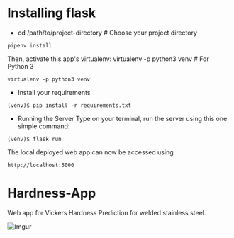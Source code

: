 
# Installing flask 
- cd /path/to/project-directory      # Choose your project directory
```
pipenv install
```
Then, activate this app's virtualenv: virtualenv -p python3 venv  # For Python 3
```
virtualenv -p python3 venv
```
- Install your requirements
```
(venv)$ pip install -r requirements.txt
```

- Running the Server
  Type on your terminal, run the server using this one simple command:
```
(venv)$ flask run
```
The local deployed web app can now be accessed using
```
http://localhost:5000
```
# Hardness-App
Web app for Vickers Hardness Prediction for welded stainless steel. 

![Imgur](https://imgur.com/xwhL9V9.png)

